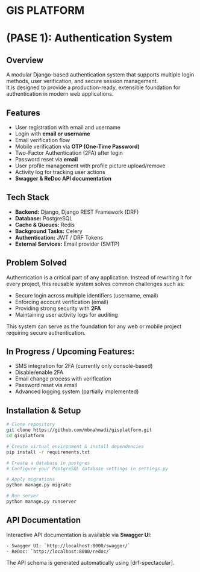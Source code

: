 # GIS PLATFORM

# (PASE 1): Authentication System

## Overview
A modular Django-based authentication system that supports multiple login methods, user verification, and secure session management.  
It is designed to provide a production-ready, extensible foundation for authentication in modern web applications.

## Features
- User registration with email and username
- Login with **email or username**
- Email verification flow
- Mobile verification via **OTP (One-Time Password)**
- Two-Factor Authentication (2FA) after login
- Password reset via **email**
- User profile management with profile picture upload/remove
- Activity log for tracking user actions
- **Swagger & ReDoc API documentation**

## Tech Stack
- **Backend:** Django, Django REST Framework (DRF)  
- **Database:** PostgreSQL  
- **Cache & Queues:** Redis  
- **Background Tasks:** Celery  
- **Authentication:** JWT / DRF Tokens  
- **External Services:** Email provider (SMTP)

## Problem Solved
Authentication is a critical part of any application. Instead of rewriting it for every project, this reusable system solves common challenges such as:  
- Secure login across multiple identifiers (username, email) 
- Enforcing account verification (email)  
- Providing strong security with **2FA**  
- Maintaining user activity logs for auditing  

This system can serve as the foundation for any web or mobile project requiring secure authentication.

## In Progress / Upcoming Features:
- SMS integration for 2FA (currently only console-based)    
- Disable/enable 2FA  
- Email change process with verification  
- Password reset via email  
- Advanced logging system (partially implemented)  


## Installation & Setup
```bash
# Clone repository
git clone https://github.com/mbnahmadi/gisplatform.git
cd gisplatform

# Create virtual environment & install dependencies
pip install -r requirements.txt

# Create a database in postgres
# Configure your PostgreSQL database settings in settings.py

# Apply migrations
python manage.py migrate

# Run server
python manage.py runserver
```
## API Documentation

Interactive API documentation is available via **Swagger UI**:
```bash
- Swagger UI: `http://localhost:8000/swagger/`
- ReDoc: `http://localhost:8000/redoc/`
```
The API schema is generated automatically using [drf-spectacular].
